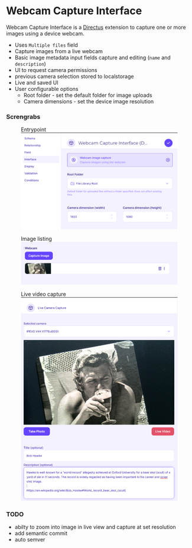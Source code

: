 # Webcam Capture Interface

Webcam Capture Interface is a [Directus](https://directus.io) extension to capture one or more images using a device webcam.

- Uses `Multiple files` field
- Capture images from a live webcam
- Basic image metadata input fields capture and editing (`name` and `description`)
- UI to request camera permissions
- previous camera selection stored to localstorage
- Live and saved UI
- User configurable options
  - Root folder - set the default folder for image uploads
  - Camera dimensions - set the device image resolution

### Screngrabs

<figure>
    <figurecaption>Entrypoint</figurecaption>
    <img src="./screens/entrypoint.png" />
</figure>
<figure>
    <figurecaption>Image listing</figurecaption>
    <img src="./screens/image_list.png" />
</figure>
<figure>
    <figurecaption>Live video capture</figurecaption>
    <img src="./screens/live_video.png" />
</figure>

### TODO

- abilty to zoom into image in live view and capture at set resolution
- add semantic commit
- auto semver
